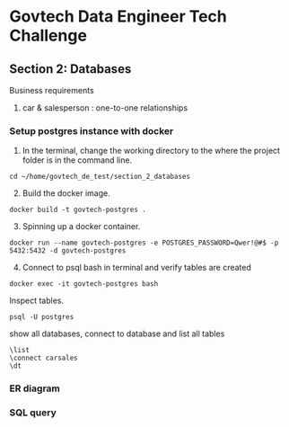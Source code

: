 # Govtech Data Engineer Tech Challenge


## Section 2: Databases

Business requirements  
1) car & salesperson : one-to-one relationships


### Setup postgres instance with docker
1) In the terminal, change the working directory to the where the project folder is in the command line.

 ```console
 cd ~/home/govtech_de_test/section_2_databases
 ```

2) Build the docker image.
```console
docker build -t govtech-postgres .
```

3) Spinning up a docker container.
```console
docker run --name govtech-postgres -e POSTGRES_PASSWORD=Qwer!@#$ -p 5432:5432 -d govtech-postgres
```

4) Connect to psql bash in terminal and verify tables are created
 ```console
docker exec -it govtech-postgres bash
 ```

Inspect tables.
```
psql -U postgres
```
show all databases, connect to database and list all tables
```
\list
\connect carsales
\dt
```

### ER diagram


### SQL query
